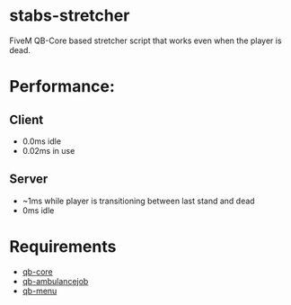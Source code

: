# stabs-stretcher
FiveM QB-Core based stretcher script that works even when the player is dead.

# Performance:
## Client
- 0.0ms idle
- 0.02ms in use
## Server
- ~1ms while player is transitioning between last stand and dead
- 0ms idle

# Requirements
- [qb-core](https://github.com/qbcore-framework/qb-core)
- [qb-ambulancejob](https://github.com/qbcore-framework/qb-ambulancejob)
- [qb-menu](https://github.com/qbcore-framework/qb-menu)

